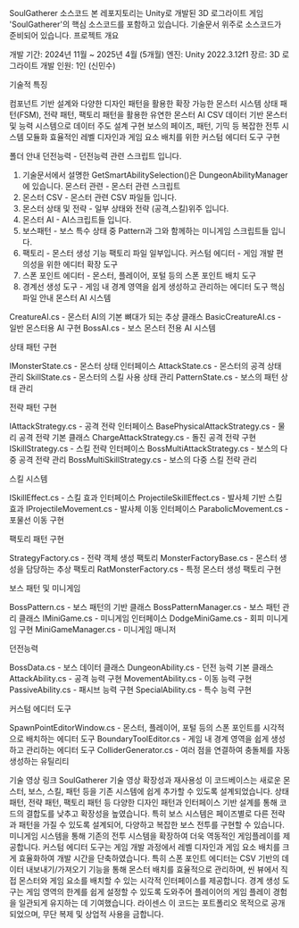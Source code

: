 SoulGatherer 소스코드
본 레포지토리는 Unity로 개발된 3D 로그라이트 게임 'SoulGatherer'의 핵심 소스코드를 포함하고 있습니다.
기술문서 위주로 소스코드가 준비되어 있습니다.
프로젝트 개요

개발 기간: 2024년 11월 ~ 2025년 4월 (5개월)
엔진: Unity 2022.3.12f1
장르: 3D 로그라이트
개발 인원: 1인 (신민수)

기술적 특징

컴포넌트 기반 설계와 다양한 디자인 패턴을 활용한 확장 가능한 몬스터 시스템
상태 패턴(FSM), 전략 패턴, 팩토리 패턴을 활용한 유연한 몬스터 AI
CSV 데이터 기반 몬스터 및 능력 시스템으로 데이터 주도 설계 구현
보스의 페이즈, 패턴, 기믹 등 복잡한 전투 시스템 모듈화
효율적인 레벨 디자인과 게임 요소 배치를 위한 커스텀 에디터 도구 구현

폴더 안내
던전능력 - 던전능력 관련 스크립트 입니다.
1. 기술문서에서 설명한 GetSmartAbilitySelection()은 DungeonAbilityManager에 있습니다.
몬스터 관련 - 몬스터 관련 스크립트
1. 몬스터 CSV - 몬스터 관련 CSV 파일들 입니다.
2. 몬스터 상태 및 전략 - 일부 상태와 전략 (공격,스킬)위주 입니다.
3. 몬스터 AI - AI스크립트들 입니다.
4. 보스패턴 - 보스 특수 상태 중 Pattern과 그와 함께하는 미니게임 스크립트들 입니다.
5. 팩토리 - 몬스터 생성 기능 팩토리 파일 일부입니다.
커스텀 에디터 - 게임 개발 편의성을 위한 에디터 확장 도구
1. 스폰 포인트 에디터 - 몬스터, 플레이어, 포털 등의 스폰 포인트 배치 도구
2. 경계선 생성 도구 - 게임 내 경계 영역을 쉽게 생성하고 관리하는 에디터 도구
핵심 파일 안내
몬스터 AI 시스템

CreatureAI.cs - 몬스터 AI의 기본 뼈대가 되는 추상 클래스
BasicCreatureAI.cs - 일반 몬스터용 AI 구현
BossAI.cs - 보스 몬스터 전용 AI 시스템

상태 패턴 구현

IMonsterState.cs - 몬스터 상태 인터페이스
AttackState.cs - 몬스터의 공격 상태 관리
SkillState.cs - 몬스터의 스킬 사용 상태 관리
PatternState.cs - 보스의 패턴 상태 관리

전략 패턴 구현

IAttackStrategy.cs - 공격 전략 인터페이스
BasePhysicalAttackStrategy.cs - 물리 공격 전략 기본 클래스
ChargeAttackStrategy.cs - 돌진 공격 전략 구현
ISkillStrategy.cs - 스킬 전략 인터페이스
BossMultiAttackStrategy.cs - 보스의 다중 공격 전략 관리
BossMultiSkillStrategy.cs - 보스의 다중 스킬 전략 관리

스킬 시스템

ISkillEffect.cs - 스킬 효과 인터페이스
ProjectileSkillEffect.cs - 발사체 기반 스킬 효과
IProjectileMovement.cs - 발사체 이동 인터페이스
ParabolicMovement.cs - 포물선 이동 구현

팩토리 패턴 구현

StrategyFactory.cs - 전략 객체 생성 팩토리
MonsterFactoryBase.cs - 몬스터 생성을 담당하는 추상 팩토리
RatMonsterFactory.cs - 특정 몬스터 생성 팩토리 구현

보스 패턴 및 미니게임

BossPattern.cs - 보스 패턴의 기반 클래스
BossPatternManager.cs - 보스 패턴 관리 클래스
IMiniGame.cs - 미니게임 인터페이스
DodgeMiniGame.cs - 회피 미니게임 구현
MiniGameManager.cs - 미니게임 매니저

던전능력

BossData.cs - 보스 데이터 클래스
DungeonAbility.cs - 던전 능력 기본 클래스
AttackAbility.cs - 공격 능력 구현
MovementAbility.cs - 이동 능력 구현
PassiveAbility.cs - 패시브 능력 구현
SpecialAbility.cs - 특수 능력 구현

커스텀 에디터 도구

SpawnPointEditorWindow.cs - 몬스터, 플레이어, 포털 등의 스폰 포인트를 시각적으로 배치하는 에디터 도구
BoundaryToolEditor.cs - 게임 내 경계 영역을 쉽게 생성하고 관리하는 에디터 도구
ColliderGenerator.cs - 여러 점을 연결하여 충돌체를 자동 생성하는 유틸리티

기술 영상 링크
SoulGatherer 기술 영상
확장성과 재사용성
이 코드베이스는 새로운 몬스터, 보스, 스킬, 패턴 등을 기존 시스템에 쉽게 추가할 수 있도록 설계되었습니다. 상태 패턴, 전략 패턴, 팩토리 패턴 등 다양한 디자인 패턴과 인터페이스 기반 설계를 통해 코드의 결합도를 낮추고 확장성을 높였습니다.
특히 보스 시스템은 페이즈별로 다른 전략과 패턴을 가질 수 있도록 설계되어, 다양하고 복잡한 보스 전투를 구현할 수 있습니다. 미니게임 시스템을 통해 기존의 전투 시스템을 확장하여 더욱 역동적인 게임플레이를 제공합니다.
커스텀 에디터 도구는 게임 개발 과정에서 레벨 디자인과 게임 요소 배치를 크게 효율화하여 개발 시간을 단축하였습니다. 특히 스폰 포인트 에디터는 CSV 기반의 데이터 내보내기/가져오기 기능을 통해 몬스터 배치를 효율적으로 관리하며, 씬 뷰에서 직접 몬스터와 게임 요소를 배치할 수 있는 시각적 인터페이스를 제공합니다. 경계 생성 도구는 게임 영역의 한계를 쉽게 설정할 수 있도록 도와주어 플레이어의 게임 플레이 경험을 일관되게 유지하는 데 기여했습니다.
라이센스
이 코드는 포트폴리오 목적으로 공개되었으며, 무단 복제 및 상업적 사용을 금합니다.